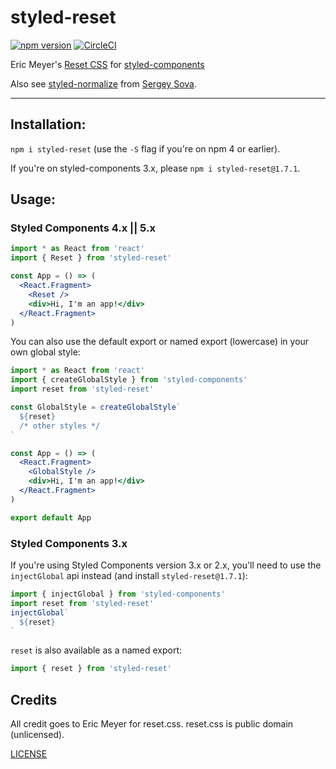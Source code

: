 # styled-reset

[![npm version](https://img.shields.io/npm/v/styled-reset.svg)](https://npm.im/styled-reset) [![CircleCI](https://circleci.com/gh/zacanger/styled-reset.svg?style=svg)](https://circleci.com/gh/zacanger/styled-reset)

Eric Meyer's [Reset CSS](https://meyerweb.com/eric/tools/css/reset/) for [styled-components](https://github.com/styled-components/styled-components)

Also see [styled-normalize](https://www.npmjs.com/package/styled-normalize) from [Sergey Sova](https://github.com/sergeysova).

--------

## Installation:

`npm i styled-reset` (use the `-S` flag if you're on npm 4 or earlier).

If you're on styled-components 3.x, please `npm i styled-reset@1.7.1`.

## Usage:

### Styled Components 4.x || 5.x

```jsx
import * as React from 'react'
import { Reset } from 'styled-reset'

const App = () => (
  <React.Fragment>
    <Reset />
    <div>Hi, I'm an app!</div>
  </React.Fragment>
)
```

You can also use the default export or named export (lowercase) in your own
global style:

```jsx
import * as React from 'react'
import { createGlobalStyle } from 'styled-components'
import reset from 'styled-reset'

const GlobalStyle = createGlobalStyle`
  ${reset}
  /* other styles */
`

const App = () => (
  <React.Fragment>
    <GlobalStyle />
    <div>Hi, I'm an app!</div>
  </React.Fragment>
)

export default App
```

### Styled Components 3.x

If you're using Styled Components version 3.x or 2.x, you'll need to use the
`injectGlobal` api instead (and install `styled-reset@1.7.1`):

```javascript
import { injectGlobal } from 'styled-components'
import reset from 'styled-reset'
injectGlobal`
  ${reset}
`
```

`reset` is also available as a named export:

```javascript
import { reset } from 'styled-reset'
```

## Credits

All credit goes to Eric Meyer for reset.css. reset.css is public domain (unlicensed).

[LICENSE](./LICENSE.md)
